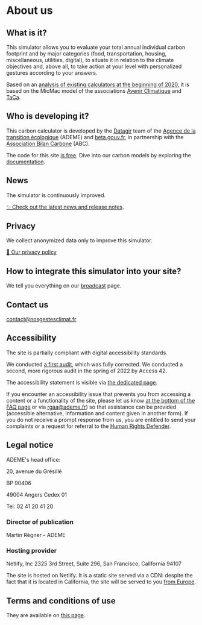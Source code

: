 # About us

## What is it?

This simulator allows you to evaluate your total annual individual carbon footprint and by major categories (food, transportation, housing, miscellaneous, utilities, digital), to situate it in relation to the climate objectives and, above all, to take action at your level with personalized gestures according to your answers.

Based on an [analysis of existing calculators at the beginning of 2020](https://abc-transitionbascarbone.fr/wp-content/uploads/2022/03/analyse-des-calculateurs-dempreinte-carbone-individuelle-a-lorigine-de-nos-gestes-climat-vf-.pdf), it is based on the MicMac model of the associations [Avenir Climatique](https://avenirclimatique.org/les-outils/) and [TaCa](https://www.taca.asso.fr/).

## Who is developing it?

This carbon calculator is developed by the [Datagir](https://datagir.ademe.fr/) team of the [Agence de la transition écologique](https://www.ademe.fr/) (ADEME) and [beta.gouv.fr](https://beta.gouv.fr/), in partnership with the [Association Bilan Carbone](https://www.associationbilancarbone.fr/) (ABC).

The code for this site [is free](https://github.com/betagouv/ecolab-data). Dive into our carbon models by exploring the [documentation](/documentation).

## News

The simulator is continuously improved.

[✨️ Check out the latest news and release notes](/nouveautés).

## Privacy

We collect anonymized data only to improve this simulator.

[🍪 Our privacy policy](/vie-privée)

## How to integrate this simulator into your site?

We tell you everything on our [broadcast](/diffuser) page.

## Contact us

contact@nosgestesclimat.fr

## Accessibility

The site is partially compliant with digital accessibility standards.

We conducted [a first audit](https://github.com/datagir/nosgestesclimat-site/issues/350), which was fully corrected. We conducted a second, more rigorous audit in the spring of 2022 by Access 42.

The accessibility statement is visible via [the dedicated page](/accessibilite).

If you encounter an accessibility issue that prevents you from accessing a content or a functionality of the site, please let us know [at the bottom of the FAQ page](/contribuer) or via [rgaa@ademe.fr](mailto:rgaa@ademe.fr)) so that assistance can be provided (accessible alternative, information and content given in another form). If you do not receive a prompt response from us, you are entitled to send your complaints or a request for referral to the [Human Rights Defender](https://www.defenseurdesdroits.fr).

## Legal notice

ADEME's head office:

20, avenue du Grésillé

BP 90406

49004 Angers Cedex 01

Tel: 02 41 20 41 20

### Director of publication

Martin Régner - ADEME

### Hosting provider

Netlify, Inc
2325 3rd Street, Suite 296,
San Francisco, California 94107

The site is hosted on Netlify. It is a static site served via a CDN: despite the fact that it is located in California, the site will be served to you [from Europe](https://answers.netlify.com/t/is-there-a-list-of-where-netlifys-cdn-pops-are-located/855/2).

## Terms and conditions of use

They are available on [this page](/cgu).
